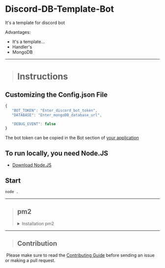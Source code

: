 # Discord-DB-Template-Bot
It's a template for discord bot

Advantages:
 - It's a template...
 - Handler's
 - MongoDB

---

> # Instructions
## Customizing the Config.json File
 ```js
 {
    "BOT_TOKEN": "Enter_discord_bot_token",
    "DATABASE": "Enter_mongoDB_database_url",

    "DEBUG_EVENT": false
 }
 ```
 
The bot token can be copied in the Bot section of [your application](https://discord.com/developers/applications)

## To run locally, you need Node.JS
 - [Download Node.JS](https://nodejs.org/en/)

## Start
 ```sh
 node .
 ```

---

> ## pm2
> <details>
> <summary>Installation pm2</summary>
> 
> 
> ## Install pm2
> ```sh 
> npm install --global pm2
> ```
> 
> ## Startup
>  - [Check this](https://futurestud.io/tutorials/pm2-restart-processes-after-system-reboot)
> 
> ## Starting
>  ```sh
>  pm2 start . --name "Code bot" --watch
>  ```
> 
> ## Base commands for Neophyte's
>  ```sh
> pm2 list - show all process
> 
> pm2 stop (id) - stopping process
> 
> pm2 logs (. or id) - show logs
>  ```
> more in `pm2 -h` or [this](https://pm2.keymetrics.io/docs/usage/quick-start/) and Google 😉
> 
> ---
> 
> ## If you want to use nodemon and pm2
>  - [Check this](https://stackoverflow.com/questions/69457892/nodemon-watch-vs-pm2-watch)
> 
> </details>

---

> ## Contribution
​
Please make sure to read the [Contributing Guide](CONTRIBUTING.md) before sending an issue or making a pull request.
